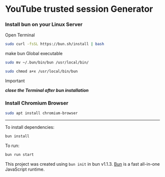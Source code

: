 # YouTube trusted session Generator

### Install bun on your Linux Server

Open Terminal

```bash
sudo curl -fsSL https://bun.sh/install | bash
```

make bun Global executable

```bash
sudo mv ~/.bun/bin/bun /usr/local/bin/
```

```bash
sudo chmod a+x /usr/local/bin/bun
```

> [!IMPORTANT]  
> ***close the Terminal after bun installation***


### Install Chromium Browser
```bash
sudo apt install chromium-browser
```

---

To install dependencies:

```bash
bun install
```

To run:

```bash
bun run start
```

This project was created using `bun init` in bun v1.1.3. [Bun](https://bun.sh) is a fast all-in-one JavaScript runtime.
